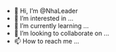 - 👋 Hi, I’m @NhaLeader
- 👀 I’m interested in ...
- 🌱 I’m currently learning ...
- 💞️ I’m looking to collaborate on ...
- 📫 How to reach me ...

<!---
NhaLeader/NhaLeader is a ✨ special ✨ repository because its `README.md` (this file) appears on your GitHub profile.
You can click the Preview link to take a look at your changes.
--->
